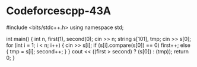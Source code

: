 # Codeforcescpp-43A
#include <bits/stdc++.h>
using namespace std;

int main() {
	int n, first(1), second(0);
	cin >> n;
	string s[101], tmp;
	cin >> s[0];
	for (int i = 1; i < n; i++) {
		cin >> s[i];
		if (s[i].compare(s[0]) == 0)
			first++;
		else {
			tmp = s[i];
			second++;
		}
	}
	cout << ((first > second) ? (s[0]) : (tmp));
	return 0;
}
